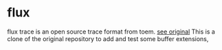 # flux
flux trace is an open source trace format from toem. [see original](http://github.com/toem/flux)
This is a clone of the original repository to add and test some buffer extensions,
